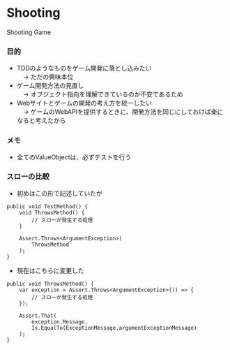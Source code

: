 # Shooting
Shooting Game

### 目的
 * TDDのようなものをゲーム開発に落とし込みたい<br>
 　-> ただの興味本位
 * ゲーム開発方法の見直し<br>
 　-> オブジェクト指向を理解できているのか不安であるため
 * Webサイトとゲームの開発の考え方を統一したい<br>
 　-> ゲームのWebAPIを提供するときに、開発方法を同じにしておけば楽になると考えたから

### メモ
 * 全てのValueObjectは、必ずテストを行う

### スローの比較

* 初めはこの形で記述していたが
```
public void TestMethod() {
    void ThrowsMethod() {
        // スローが発生する処理
    }

    Assert.Throws<ArgumentException>(
        ThrowsMethod
    );
}
```

* 現在はこちらに変更した
```
public void ThrowsMethod() {
    var exception = Assert.Throws<ArgumentException>(() => {
        // スローが発生する処理
    });

    Assert.That(
        exception.Message,
        Is.EqualTo(ExceptionMessage.argumentExceptionMessage)
    );
}
```
